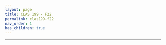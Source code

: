 ```yaml
---
layout: page
title: CLAS 199 - F22
permalink: clas199-f22
nav_order: 1
has_children: true
---
```

***
